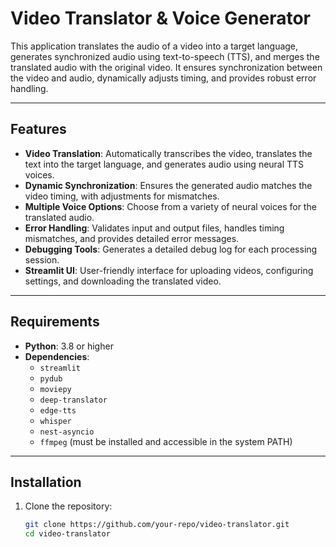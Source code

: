 # Video Translator & Voice Generator

This application translates the audio of a video into a target language, generates synchronized audio using text-to-speech (TTS), and merges the translated audio with the original video. It ensures synchronization between the video and audio, dynamically adjusts timing, and provides robust error handling.

---

## Features

- **Video Translation**: Automatically transcribes the video, translates the text into the target language, and generates audio using neural TTS voices.
- **Dynamic Synchronization**: Ensures the generated audio matches the video timing, with adjustments for mismatches.
- **Multiple Voice Options**: Choose from a variety of neural voices for the translated audio.
- **Error Handling**: Validates input and output files, handles timing mismatches, and provides detailed error messages.
- **Debugging Tools**: Generates a detailed debug log for each processing session.
- **Streamlit UI**: User-friendly interface for uploading videos, configuring settings, and downloading the translated video.

---

## Requirements

- **Python**: 3.8 or higher
- **Dependencies**:
  - `streamlit`
  - `pydub`
  - `moviepy`
  - `deep-translator`
  - `edge-tts`
  - `whisper`
  - `nest-asyncio`
  - `ffmpeg` (must be installed and accessible in the system PATH)

---

## Installation

1. Clone the repository:
   ```bash
   git clone https://github.com/your-repo/video-translator.git
   cd video-translator
